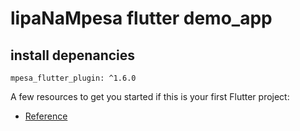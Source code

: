 # lipaNaMpesa flutter demo_app



## install depenancies
```
mpesa_flutter_plugin: ^1.6.0
```

A few resources to get you started if this is your first Flutter project:

- [Reference](https://medium.com/podiihq/integrating-mpesa-api-with-a-flutter-app-4428ea9fd83b)

